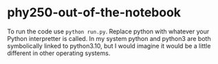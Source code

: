 # phy250-out-of-the-notebook

To run the code use `python run.py`. Replace python with whatever your Python interpretter is called. In my system python and python3 are both symbolically linked to python3.10, but I would imagine it would be a little different in other operating systems.

